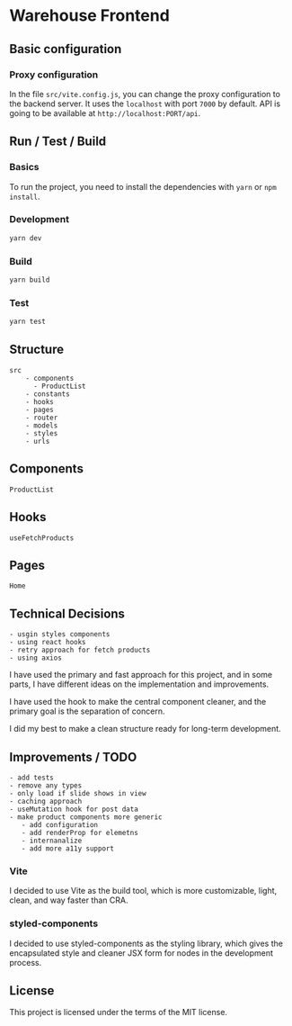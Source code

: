 # Warehouse Frontend

## Basic configuration

### Proxy configuration

In the file `src/vite.config.js`, you can change the proxy configuration to the backend server.
It uses the `localhost` with port `7000` by default.
API is going to be available at `http://localhost:PORT/api`.

## Run / Test / Build

### Basics

To run the project, you need to install the dependencies with `yarn` or `npm install`.

### Development

```bash
yarn dev
```

### Build

```bash
yarn build
```

### Test

```bash
yarn test
```

## Structure

````
src
    - components
      - ProductList
    - constants
    - hooks
    - pages
    - router
    - models
    - styles
    - urls
````

## Components
    ProductList
## Hooks
    useFetchProducts
## Pages
    Home

## Technical Decisions
    - usgin styles components
    - using react hooks
    - retry approach for fetch products
    - using axios

I have used the primary and fast approach for this project, and
in some parts, I have different ideas on the implementation and improvements.

I have used the hook to make the central component cleaner, and the primary goal is the separation of concern.

I did my best to make a clean structure ready for long-term development.

## Improvements / TODO
    - add tests
    - remove any types
    - only load if slide shows in view
    - caching approach
    - useMutation hook for post data
    - make product components more generic
       - add configuration
       - add renderProp for elemetns
       - internanalize
       - add more a11y support
###

### Vite

I decided to use Vite as the build tool, which is more customizable, light, clean, and way faster than CRA.


### styled-components

I decided to use styled-components as the styling library, which gives the encapsulated style and cleaner JSX form for nodes in the development process. 

## License

This project is licensed under the terms of the MIT license.
